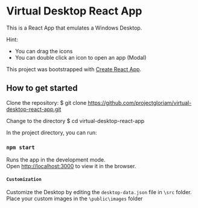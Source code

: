 # Virtual Desktop React App

This is a React App that emulates a Windows Desktop.

Hint:
* You can drag the icons
* You can double click an icon to open an app (Modal)

This project was bootstrapped with [Create React App](https://github.com/facebook/create-react-app).

## How to get started

Clone the repository: $ git clone https://github.com/projectgloriam/virtual-desktop-react-app.git

Change to the directory $ cd virtual-desktop-react-app


In the project directory, you can run:

### `npm start`

Runs the app in the development mode.\
Open [http://localhost:3000](http://localhost:3000) to view it in the browser.

#### `Customization`

Customize the Desktop by editing the `desktop-data.json` file in `\src` folder. Place your custom images in the `\public\images` folder
